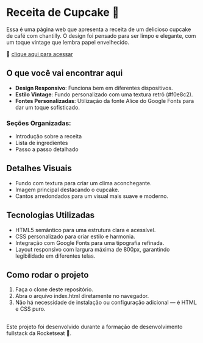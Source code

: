 # Receita de Cupcake 🧁

Essa é uma página web que apresenta a receita de um delicioso cupcake de café com chantilly. O design foi pensado para ser limpo e elegante, com um toque vintage que lembra papel envelhecido.

🔗 [clique aqui para acessar](https://giigio.github.io/receita-page/)

## O que você vai encontrar aqui

- **Design Responsivo**: Funciona bem em diferentes dispositivos.
- **Estilo Vintage**: Fundo personalizado com uma textura retrô (#f0e8c2).
- **Fontes Personalizadas**: Utilização da fonte Alice do Google Fonts para dar um toque sofisticado.

### Seções Organizadas:
- Introdução sobre a receita
- Lista de ingredientes
- Passo a passo detalhado

## Detalhes Visuais

- Fundo com textura para criar um clima aconchegante.
- Imagem principal destacando o cupcake.
- Cantos arredondados para um visual mais suave e moderno.

## Tecnologias Utilizadas

- HTML5 semântico para uma estrutura clara e acessível.
- CSS personalizado para criar estilo e harmonia.
- Integração com Google Fonts para uma tipografia refinada.
- Layout responsivo com largura máxima de 800px, garantindo legibilidade em diferentes telas.

## Como rodar o projeto

1. Faça o clone deste repositório.
2. Abra o arquivo index.html diretamente no navegador.
3. Não há necessidade de instalação ou configuração adicional — é HTML e CSS puro.

##

Este projeto foi desenvolvido durante a formação de desenvolvimento fullstack da Rocketseat 🚀.
